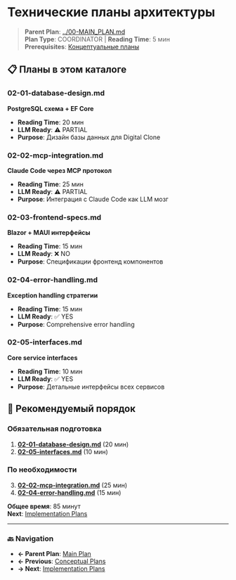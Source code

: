 # Технические планы архитектуры

> **Parent Plan**: [../00-MAIN_PLAN.md](../00-MAIN_PLAN.md)  
> **Plan Type**: COORDINATOR | **Reading Time**: 5 мин  
> **Prerequisites**: [Концептуальные планы](01-conceptual.md)

## 📋 Планы в этом каталоге

### 02-01-database-design.md
**PostgreSQL схема + EF Core**
- **Reading Time**: 20 мин  
- **LLM Ready**: ⚠️ PARTIAL
- **Purpose**: Дизайн базы данных для Digital Clone

### 02-02-mcp-integration.md  
**Claude Code через MCP протокол**
- **Reading Time**: 25 мин  
- **LLM Ready**: ⚠️ PARTIAL  
- **Purpose**: Интеграция с Claude Code как LLM мозг

### 02-03-frontend-specs.md
**Blazor + MAUI интерфейсы** 
- **Reading Time**: 15 мин
- **LLM Ready**: ❌ NO
- **Purpose**: Спецификации фронтенд компонентов

### 02-04-error-handling.md
**Exception handling стратегии**
- **Reading Time**: 15 мин  
- **LLM Ready**: ✅ YES
- **Purpose**: Comprehensive error handling

### 02-05-interfaces.md  
**Core service interfaces**
- **Reading Time**: 10 мин
- **LLM Ready**: ✅ YES  
- **Purpose**: Детальные интерфейсы всех сервисов

## 🎯 Рекомендуемый порядок

### Обязательная подготовка
1. **[02-01-database-design.md](02-technical/02-01-database-design.md)** (20 мин)
2. **[02-05-interfaces.md](02-technical/02-05-interfaces.md)** (10 мин)

### По необходимости  
3. **[02-02-mcp-integration.md](02-technical/02-02-mcp-integration.md)** (25 мин)
4. **[02-04-error-handling.md](02-technical/02-04-error-handling.md)** (15 мин)

**Общее время**: 85 минут  
**Next**: [Implementation Plans](03-implementation.md)

---

### 🔙 Navigation  
- **← Parent Plan**: [Main Plan](../00-MAIN_PLAN.md)
- **← Previous**: [Conceptual Plans](01-conceptual.md)
- **→ Next**: [Implementation Plans](03-implementation.md)